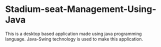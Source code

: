 # Stadium-seat-Management-Using-Java
This is a desktop based application made using java programming language. Java-Swing technology is used to make this application.
